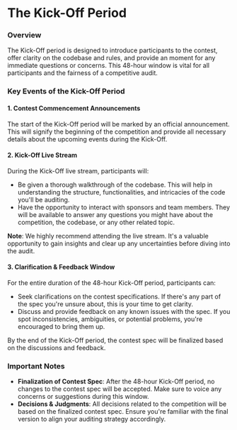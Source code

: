 # The Kick-Off Period

### Overview

The Kick-Off period is designed to introduce participants to the contest, offer clarity on the codebase and rules, and provide an moment for any immediate questions or concerns. This 48-hour window is vital for all participants and the fairness of a competitive audit.

### Key Events of the Kick-Off Period

#### 1. Contest Commencement Announcements

The start of the Kick-Off period will be marked by an official announcement. This will signify the beginning of the competition and provide all necessary details about the upcoming events during the Kick-Off.

#### 2. Kick-Off Live Stream

During the Kick-Off live stream, participants will:

* Be given a thorough walkthrough of the codebase. This will help in understanding the structure, functionalities, and intricacies of the code you'll be auditing.
* Have the opportunity to interact with sponsors and team members. They will be available to answer any questions you might have about the competition, the codebase, or any other related topic.

**Note**: We highly recommend attending the live stream. It's a valuable opportunity to gain insights and clear up any uncertainties before diving into the audit.

#### 3. Clarification & Feedback Window

For the entire duration of the 48-hour Kick-Off period, participants can:

* Seek clarifications on the contest specifications. If there's any part of the spec you're unsure about, this is your time to get clarity.
* Discuss and provide feedback on any known issues with the spec. If you spot inconsistencies, ambiguities, or potential problems, you're encouraged to bring them up.

By the end of the Kick-Off period, the contest spec will be finalized based on the discussions and feedback.

### Important Notes

* **Finalization of Contest Spec**: After the 48-hour Kick-Off period, no changes to the contest spec will be accepted. Make sure to voice any concerns or suggestions during this window.
* **Decisions & Judgments**: All decisions related to the competition will be based on the finalized contest spec. Ensure you're familiar with the final version to align your auditing strategy accordingly.
